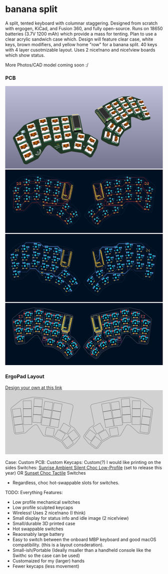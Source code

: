 # banana split
A split, tented keyboard with columnar staggering. Designed from scratch with ergogen, KiCad, and Fusion 360, and fully open-source. 
Runs on 18650 batteries (3.7V 1200 mAh) which provide a mass for tenting. Plan to use a clear acrylic sandwich case which. 
Design will feature clear case, white keys, brown modifiers, and yellow home "row" for a banana split. 40 keys with 4 layer cusotmizable layout. 
Uses 2 nice!nano and nice!view boards which show status. 

More Photos/CAD model coming soon :/

### PCB
![render 1 july 7](img/render1.png)
![PCB Routed Front](img/pcb_routed_f.png)
![PCB Routed Back](img/pcb_routed_b.png)
![PCB](img/pcb.png)
### ErgoPad Layout
[Design your own at this link](https://pashutk.com/ergopad/)
![Ergopad w/ Outline](img/outline.png)

Case: Custom
PCB: Custom
Keycaps: Custom(?) I would like printing on the sides
Switches: [Sunrise Ambient Silent Choc Low-Profile](https://lowprokb.ca/products/ambients-silent-choc-switches?variant=44873446391972) (set to release this year) OR [Sunset Choc Tactile](https://lowprokb.ca/products/sunset-tactile-choc-switches) Switches
 - Regardless, choc hot-swappable slots for switches. 

TODO: Everything
Features: 
 - Low profile mechanical switches
 - Low profile sculpted keycaps
 - Wireless! Uses 2 nice!nano (I think)
 - Small display for status info and idle image (2 nice!view)
 - Small/durable 3D printed case
 - Hot swappable switches
 - Reaosnably large battery
 - Easy to switch between the onboard MBP keyboard and good macOS compatibility. (this is a layout consderation). 
 - Small-ish/Portable (Ideally msaller than a handheld console like the Swithc so the case can be used)
 - Customaized for my (larger) hands
 - Fewer keycaps (less movement)
